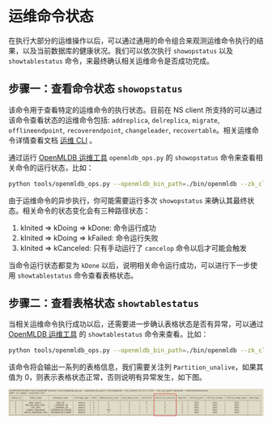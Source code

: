 # 运维命令状态

在执行大部分的运维操作以后，可以通过通用的命令组合来观测运维命令执行的结果，以及当前数据库的健康状况。我们可以依次执行 `showopstatus` 以及 `showtablestatus` 命令，来最终确认相关运维命令是否成功完成。

## 步骤一：查看命令状态 `showopstatus`

该命令用于查看特定的运维命令的执行状态。目前在 NS client 所支持的可以通过该命令查看状态的运维命令包括: `addreplica`, `delreplica`, `migrate`, `offlineendpoint`, `recoverendpoint`, `changeleader`, `recovertable`。相关运维命令详情查看文档 [运维 CLI](./cli.md) 。

通过运行 [OpenMLDB 运维工具](./openmldb_ops.md) `openmldb_ops.py` 的 `showopstatus` 命令来查看相关命令的运行状态，比如：

```bash
python tools/openmldb_ops.py --openmldb_bin_path=./bin/openmldb --zk_cluster=127.0.0.1:2181 --zk_root_path=/openmldb --cmd=showopstatus
```

由于运维命令的异步执行，你可能需要运行多次 `showopstatus` 来确认其最终状态。相关命令的状态变化会有三种路径状态：

1. kInited => kDoing => kDone: 命令运行成功
2. kInited => kDoing => kFailed: 命令运行失败
3. kInited => kCanceled: 只有手动运行了 `cancelop` 命令以后才可能会触发

当命令运行状态都变为 `kDone` 以后，说明相关命令运行成功，可以进行下一步使用 `showtablestatus` 命令查看表格状态。

## 步骤二：查看表格状态 `showtablestatus`

当相关运维命令执行成功以后，还需要进一步确认表格状态是否有异常，可以通过 [OpenMLDB 运维工具](./openmldb_ops.md) 的 `showtablestatus` 命令来查看。比如：

```bash
python tools/openmldb_ops.py --openmldb_bin_path=./bin/openmldb --zk_cluster=127.0.0.1:2181 --zk_root_path=/openmldb --cmd=showtablestatus
```

该命令将会输出一系列的表格信息，我们需要关注列 `Partition_unalive`，如果其值为 0，则表示表格状态正常，否则说明有异常发生，如下图。

![image-20230113144942187](images/showtablestatus.png)
